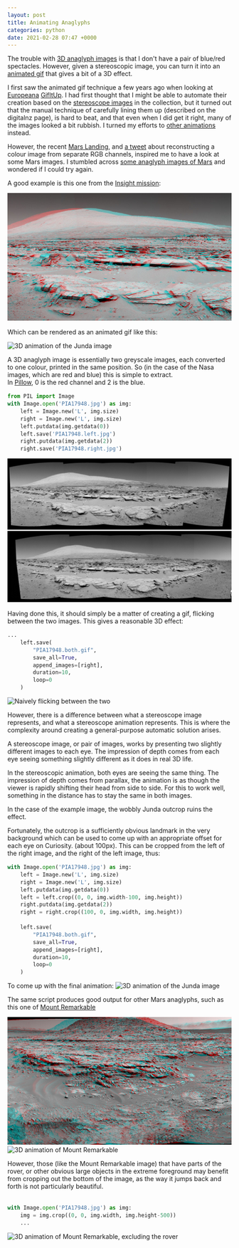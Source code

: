 ```yaml
---
layout: post
title: Animating Anaglyphs
categories: python
date: 2021-02-28 07:47 +0000
---
```

The trouble with [3D anaglyph images](https://en.wikipedia.org/wiki/Anaglyph_3D)
is that I don't have a pair of blue/red spectacles. However, given a stereoscopic image,
you can turn it into an [animated gif](https://digitalnz.org/blog/posts/how-to-make-an-animated-gif-from-a-stereograph)
that gives a bit of a 3D effect.

I first saw the animated gif technique a few years ago when looking at 
[Europeana](https://www.europeana.eu/) [GifItUp](https://gifitup.net/).
I had first thought that I might be able to automate their creation based on 
the [stereoscope images](https://www.europeana.eu/en/search?page=1&view=grid&query=stereoscope)
in the collection, but it turned out that the manual technique of carefully 
lining them up (described on the digitalnz page), is hard to beat, and that
even when I did get it right, many of the images looked a bit rubbish. I turned 
my efforts to [other animations](/blog/2019/10/10/gifitup-falling-blossom) instead.

However, the recent [Mars Landing](https://mars.nasa.gov/mars2020/), and 
[a tweet](https://twitter.com/BeckePhysics/status/1363657930885771268) about
reconstructing a colour image from separate RGB channels, inspired me to have
a look at some Mars images. I stumbled across [some anaglyph images of Mars](https://mars.nasa.gov/multimedia/images/?page=0&per_page=25&order=pub_date+desc&search=anaglyph&condition_1=1%3Ais_in_resource_list&category=51)
and wondered if I could try again.

A good example is this one from the [Insight mission](https://mars.nasa.gov/resources/6030/martian-landscape-with-rock-rows-and-mount-sharp-stereo/?site=insight):

![The Junda outcrop in anaglyph 3d](assets/img/6030_PIA17948-br.jpg)

Which can be rendered as an animated gif like this:

![3D animation of the Junda image](/assets/img/PIA17948.both.gif)

A 3D anaglyph image is essentially two greyscale images, each converted to one
colour, printed in the same position. So (in the case of the Nasa images, which
are red and blue) this is simple to extract.  
In [Pillow](https://pillow.readthedocs.io/en/stable/reference/Image.html?highlight=getdata#PIL.Image.Image.getdata),
0 is the red channel and 2 is the blue.

```python
from PIL import Image
with Image.open('PIA17948.jpg') as img:
    left = Image.new('L', img.size)
    right = Image.new('L', img.size)
    left.putdata(img.getdata(0))
    left.save('PIA17948.left.jpg')
    right.putdata(img.getdata(2))
    right.save('PIA17948.right.jpg')
```

![Junda from the left "eye"](/assets/img/PIA17948.left.jpg)
![Junda from the right "eye"](/assets/img/PIA17948.right.jpg)

Having done this, it should simply be a matter of creating a gif, flicking
between the two images. This gives a reasonable 3D effect:
```python
...
    left.save(
        "PIA17948.both.gif",
        save_all=True,
        append_images=[right],
        duration=10,
        loop=0
    )
```
![Naively flicking between the two](/assets/img/PIA17948.both.naive.gif)

However, there is a difference between what a stereoscope
image represents, and what a stereoscope animation represents. This is where
the complexity around creating a general-purpose automatic solution arises.

A stereoscope image, or pair of images, works by presenting two slightly different
images to each eye.  The impression of depth comes from each eye seeing something
slightly different as it does in real 3D life.

In the stereoscopic animation, both eyes are seeing the same thing. The impression
of depth comes from parallax, the animation is as though the viewer is rapidly 
shifting their head from side to side.  For this to work well, something in the 
distance has to stay the same in both images.

In the case of the example image, the wobbly Junda outcrop ruins the effect.

Fortunately, the outcrop is a sufficiently obvious landmark in the very background
which can be used to come up with an appropriate offset for each eye on Curiosity.
(about 100px). This can be cropped from the left of the right image, and the right
of the left image, thus:

```python
with Image.open('PIA17948.jpg') as img:
    left = Image.new('L', img.size)
    right = Image.new('L', img.size)
    left.putdata(img.getdata(0))
    left = left.crop((0, 0, img.width-100, img.height))
    right.putdata(img.getdata(2))
    right = right.crop((100, 0, img.width, img.height))

    left.save(
        "PIA17948.both.gif",
        save_all=True,
        append_images=[right],
        duration=10,
        loop=0
    )
```
To come up with the final animation:
![3D animation of the Junda image](/assets/img/PIA17948.both.gif)

The same script produces good output for other Mars anaglyphs, such as
this one of [Mount Remarkable](https://mars.nasa.gov/resources/6174/stereo-view-of-mount-remarkable-and-surrounding-outcrops-at-mars-rovers-waypoint/?site=msl)

![Mount Remarkable in anaglyph 3D](/assets/img/6174_pia18084_stereo-navcam-Sol597-br.jpg)
![3D animation of Mount Remarkable](/assets/img/pia18084.both.gif)

However, those (like the Mount Remarkable image) that have parts of the rover, or
other obvious large objects in the extreme foreground may benefit from cropping 
out the bottom of the image, as the way it jumps back and forth is not particularly 
beautiful.

```python

with Image.open('PIA17948.jpg') as img:
    img = img.crop((0, 0, img.width, img.height-500))
    ...
```

![3D animation of Mount Remarkable, excluding the rover](/assets/img/pia18084.both-cropped-foreground.gif)



